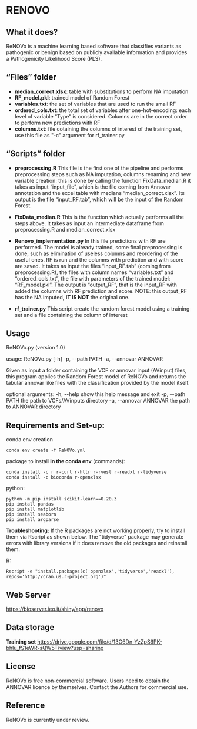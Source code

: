 # **RENOVO**

## **What it does?**

ReNOVo is a machine learning based software that classifies variants as pathogenic or benign based on publicly available information and provides a Pathogenicity Likelihood Score (PLS).

## **“Files” folder**

  * **median_correct.xlsx**: table with substitutions to perform NA imputation
  * **RF_model.pkl**: trained model of Random Forest
  * **variables.txt**: the set of variables that are used to run the small RF
  * **ordered_cols.txt**: the total set of variables after one-hot-encoding: each level of variable “Type” is considered. Columns are in the correct order to perform new predictions with RF
  * **columns.txt**: file cotaining the columns of interest of the training set, use this file as "-c" argument for rf_trainer.py

## **“Scripts” folder**

  * **preprocessing.R** This file is the first one of the pipeline and performs preprocessing steps such as NA imputation, columns renaming and new variable creation: this is done by calling the function FixData_median.R it takes as input “input_file”, which is the file coming from Annovar annotation and the excel table with medians “median_correct.xlsx”. Its output is the file “input_RF.tab”, which will be the input of the Random Forest.

  * **FixData_median.R**  This is the function which actually performs all the steps above. It takes as input an intermediate dataframe from preprocessing.R and median_correct.xlsx

  * **Renovo_implementation.py**  In this file predictions with RF are performed. The model is already trained, some final preprocessing is done, such as elimination of useless columns and reordering of the useful ones. RF is run and the columns with prediction and with score are saved. It takes as input the files “input_RF.tab” (coming from preprocessing.R), the files with column names “variables.txt” and “ordered_cols.txt”, the file with parameters of the trained model: “RF_model.pkl”.  The output is “output_RF”, that is the input_RF with added the columns with RF prediction and score. NOTE: this output_RF has the NA imputed, **IT IS NOT** the original one.
  
  * **rf_trainer.py** This script create the random forest model using a training set and a file containing the column of interest
## **Usage**

  ReNOVo.py (version 1.0)

  usage: ReNOVo.py [-h] -p, --path PATH -a, --annovar ANNOVAR

  Given as input a folder containing the VCF or annovar input (AVinput) files,
  this program applies the Random Forest model of ReNOVo and returns the tabular
  annovar like files with the classification provided by the model itself.

  optional arguments:
    -h, --help         show this help message and exit
    -p, --path PATH        the path to VCFs/AVinputs directory
    -a, --annovar ANNOVAR  the path to ANNOVAR directory



## **Requirements and Set-up:**

  conda env creation
  ```
  conda env create -f ReNOVo.yml
  ```
  package to install **in the conda env** (commands):
  
  ```
  conda install -c r r-curl r-httr r-rvest r-readxl r-tidyverse
  conda install -c bioconda r-openxlsx
  ```

  python:
  ```
  python -m pip install scikit-learn==0.20.3
  pip install pandas
  pip install matplotlib
  pip install seaborn
  pip install argparse
  ```

  **Troubleshooting:**
  If the R packages are not working properly, try to install them via Rscript as shown below.
  The "tidyverse" package may generate errors with library versions if it does remove the old packages and reinstall them.

  R:
  ```
  Rscript -e "install.packages(c('openxlsx','tidyverse','readxl'), repos='http://cran.us.r-project.org')"
  ```

## **Web Server**

  https://bioserver.ieo.it/shiny/app/renovo

## Data storage

**Training set** https://drive.google.com/file/d/13G6Dn-YzZpS6PK-bhIu_fS1eWR-sQW5T/view?usp=sharing

## License

  ReNOVo is free non-commercial software. Users need to obtain the ANNOVAR licence by themselves. Contact the Authors for commercial use.

## Reference

  ReNOVo is currently under review.
